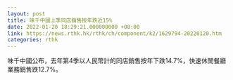 ```yaml
---
layout: post
title: 味千中國上季同店銷售按年跌近15%
date: 2022-01-20 18:29:21.000000000 +08:00
link: https://news.rthk.hk/rthk/ch/component/k2/1629794-20220120.htm
categories: rthk
---
```


味千中國公布，去年第4季以人民幣計的同店銷售按年下跌14.7%，快速休閒餐廳業務銷售跌12.7%。

